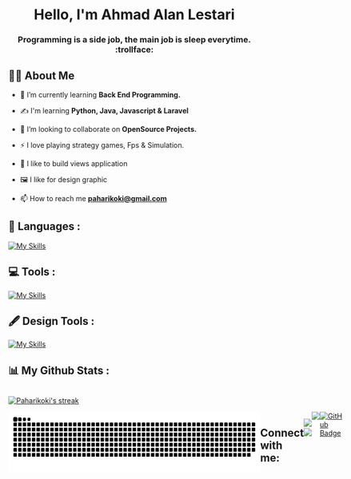
<h1 align="center">Hello, I'm Ahmad Alan Lestari</h1>
<h3 align="center">Programming is a side job, the main job is sleep everytime. :trollface:</h3>


## 🙋‍♂️ About Me

- 🌱 I’m currently learning **Back End Programming.**

- :writing_hand: I'm learning **Python, Java, Javascript & Laravel**

- 👯 I’m looking to collaborate on **OpenSource Projects.**

- ⚡ I love playing strategy games, Fps & Simulation.

- :art: I like to build views application

- :framed_picture: I like for design graphic

- 📫 How to reach me **paharikoki@gmail.com**

## :notebook_with_decorative_cover: Languages :

[![My Skills](https://skillicons.dev/icons?i=java,js,dart,dotnet,py,php,nodejs,vue,spring,react,nextjs,flutter,fastapi,laravel&theme=dark&perline=7)](https://skillicons.dev)

## :computer: Tools :

[![My Skills](https://skillicons.dev/icons?i=linux,visualstudio,idea,git&theme=dark&perline=7)](https://skillicons.dev)

## :fountain_pen: Design Tools :

[![My Skills](https://skillicons.dev/icons?i=figma,ps,pr,ai,sketchup&theme=dark&perline=7)](https://skillicons.dev)


<h2> 📊 My Github Stats : </h2>
<div style="display:flex;">  
<br>
<p align="left">
    <a href="https://github.com/paharikoki/github-readme-streak-stats">
        <img title="🔥 Get streak stats for your profile at git.io/streak-stats" alt="Paharikoki's streak" src="https://github-readme-streak-stats.herokuapp.com/?user=paharikoki&theme=black-ice&hide_border=true&stroke=0000&background=060A0CD0"/>
    </a>
</p>
</div>

<div style="display:flex;">
<img width="100%" align="right" alt="Snake" src="https://github.com/anKordii/anKordii/blob/output/github-contribution-grid-snake.svg"><br>

## Connect with me:
<p align="left">

 <a href = "https://www.instagram.com/ahmadalan28/"><img src="https://skillicons.dev/icons?i=instagram&theme=dark&perline=7"/></a>
 <a href = "https://web.facebook.com/people/Ahmad-Alan/100009959614136/"><img src="https://img.icons8.com/fluent/48/000000/facebook-new.png"/></a>

</p>
<a href="https://github.com/Meghna-DAS/github-profile-views-counter">
    <img src="https://komarev.com/ghpvc/?username=paharikoki">
</a>
<a href="https://github.com/paharikoki?tab=followers"><img src="https://img.shields.io/github/followers/paharikoki?label=Followers&style=social" alt="GitHub Badge"></a>
